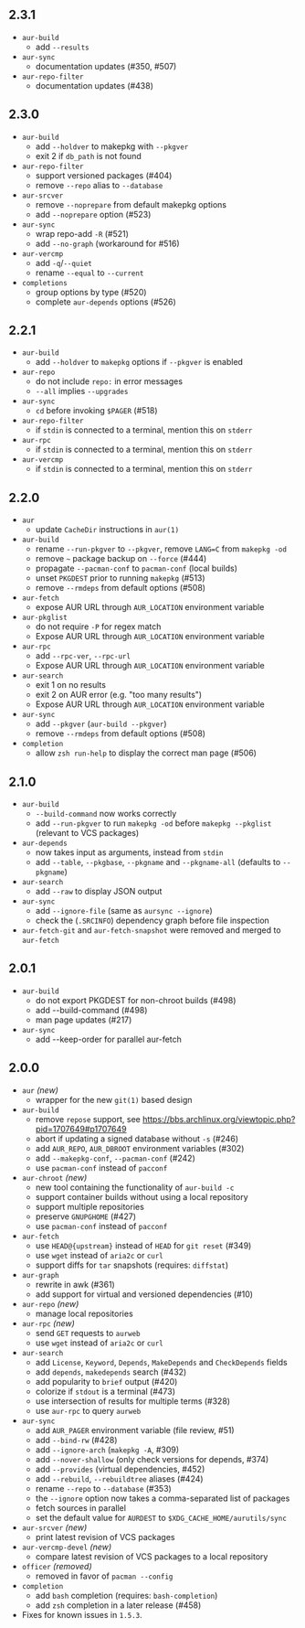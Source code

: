 ## 2.3.1

* `aur-build`
  + add `--results`
* `aur-sync`
  + documentation updates (#350, #507)
* `aur-repo-filter`
  + documentation updates (#438)

## 2.3.0

* `aur-build`
  + add `--holdver` to makepkg with `--pkgver`
  + exit 2 if `db_path` is not found
* `aur-repo-filter`
  + support versioned packages (#404)
  + remove `--repo` alias to `--database`
* `aur-srcver`
  + remove `--noprepare` from default makepkg options
  + add `--noprepare` option (#523)
* `aur-sync`
  + wrap repo-add `-R` (#521)
  + add `--no-graph` (workaround for #516)
* `aur-vercmp`
  + add `-q`/`--quiet`
  + rename `--equal` to `--current`
* `completions`
  + group options by type (#520)
  + complete `aur-depends` options (#526)
  
## 2.2.1

* `aur-build`
  + add `--holdver` to `makepkg` options if `--pkgver` is enabled
* `aur-repo`
  + do not include `repo:` in error messages
  + `--all` implies `--upgrades`
* `aur-sync`
  + `cd` before invoking `$PAGER` (#518)
* `aur-repo-filter`
  + if `stdin` is connected to a terminal, mention this on `stderr`
* `aur-rpc`
  + if `stdin` is connected to a terminal, mention this on `stderr`
* `aur-vercmp`
  + if `stdin` is connected to a terminal, mention this on `stderr`

## 2.2.0

* `aur`
  + update `CacheDir` instructions in `aur(1)`
* `aur-build`
  + rename `--run-pkgver` to `--pkgver`, remove `LANG=C` from `makepkg -od`
  + remove `~` package backup on `--force` (#444)
  + propagate `--pacman-conf` to `pacman-conf` (local builds)
  + unset `PKGDEST` prior to running `makepkg` (#513)
  + remove `--rmdeps` from default options (#508)
* `aur-fetch`
  + expose AUR URL through `AUR_LOCATION` environment variable
* `aur-pkglist`
  + do not require `-P` for regex match
  + Expose AUR URL through `AUR_LOCATION` environment variable
* `aur-rpc`
  + add `--rpc-ver`, `--rpc-url`
  + Expose AUR URL through `AUR_LOCATION` environment variable
* `aur-search`
  + exit 1 on no results
  + exit 2 on AUR error (e.g. "too many results")
  + Expose AUR URL through `AUR_LOCATION` environment variable
* `aur-sync`
  + add `--pkgver` (`aur-build --pkgver`)
  + remove `--rmdeps` from default options (#508)
* `completion`
  + allow `zsh run-help` to display the correct man page (#506)

## 2.1.0

* `aur-build` 
  + `--build-command` now works correctly
  + add `--run-pkgver` to run `makepkg -od` before `makepkg --pkglist` (relevant to VCS packages)
* `aur-depends`
  + now takes input as arguments, instead from `stdin`
  + add `--table`, `--pkgbase`, `--pkgname` and `--pkgname-all` (defaults to `--pkgname`)
* `aur-search`
  + add `--raw` to display JSON output
* `aur-sync`
  + add `--ignore-file` (same as `aursync --ignore`)
  + check the (`.SRCINFO`) dependency graph before file inspection
* `aur-fetch-git` and `aur-fetch-snapshot` were removed and merged to `aur-fetch`

## 2.0.1

* `aur-build`
  + do not export PKGDEST for non-chroot builds (#498)                               
  + add --build-command (#498)
  + man page updates (#217)
* `aur-sync`
  + add --keep-order for parallel aur-fetch

## 2.0.0

* `aur` *(new)*
  + wrapper for the new `git(1)` based design
* `aur-build`
  + remove `repose` support, see https://bbs.archlinux.org/viewtopic.php?pid=1707649#p1707649
  + abort if updating a signed database without `-s` (#246)
  + add `AUR_REPO`, `AUR_DBROOT` environment variables (#302)
  + add `--makepkg-conf`, `--pacman-conf` (#242)
  + use `pacman-conf` instead of `pacconf`
* `aur-chroot` *(new)*
  + new tool containing the functionality of `aur-build -c`
  + support container builds without using a local repository
  + support multiple repositories
  + preserve `GNUPGHOME` (#427)
  + use `pacman-conf` instead of `pacconf`
* `aur-fetch`
  + use `HEAD@{upstream}` instead of `HEAD` for `git reset` (#349)
  + use `wget` instead of `aria2c` or `curl`
  + support diffs for `tar` snapshots (requires: `diffstat`)
* `aur-graph`
  + rewrite in awk (#361)
  + add support for virtual and versioned dependencies (#10)
* `aur-repo` *(new)*
  + manage local repositories
* `aur-rpc` *(new)*
  + send `GET` requests to `aurweb`
  + use `wget` instead of `aria2c` or `curl`
* `aur-search` 
  + add `License`, `Keyword`, `Depends`, `MakeDepends` and `CheckDepends` fields
  + add `depends`, `makedepends` search (#432)
  + add popularity to `brief` output (#420)
  + colorize if `stdout` is a terminal (#473)
  + use intersection of results for multiple terms (#328)
  + use `aur-rpc` to query `aurweb`
* `aur-sync`
  + add `AUR_PAGER` environment variable (file review, #51)
  + add `--bind-rw` (#428)
  + add `--ignore-arch` (`makepkg -A`, #309)
  + add `--nover-shallow` (only check versions for depends, #374)
  + add `--provides` (virtual dependencies, #452)
  + add `--rebuild`, `--rebuildtree` aliases (#424)
  + rename `--repo` to `--database` (#353)
  + the `--ignore` option now takes a comma-separated list of packages
  + fetch sources in parallel
  + set the default value for `AURDEST` to `$XDG_CACHE_HOME/aurutils/sync`
* `aur-srcver` *(new)*
  + print latest revision of VCS packages
* `aur-vercmp-devel` *(new)*
  + compare latest revision of VCS packages to a local repository
* `officer` *(removed)*
  + removed in favor of `pacman --config`
* `completion`
  + add `bash` completion (requires: `bash-completion`)
  + add `zsh` completion in a later release (#458)
* Fixes for known issues in `1.5.3`.
